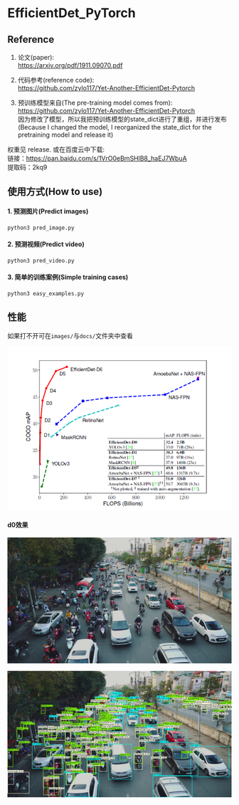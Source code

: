 # EfficientDet_PyTorch


## Reference
1. 论文(paper):   
https://arxiv.org/pdf/1911.09070.pdf  

2. 代码参考(reference code):  
https://github.com/zylo117/Yet-Another-EfficientDet-Pytorch

3. 预训练模型来自(The pre-training model comes from):  
https://github.com/zylo117/Yet-Another-EfficientDet-Pytorch   
  因为修改了模型，所以我把预训练模型的state_dict进行了重组，并进行发布
  (Because I changed the model, I reorganized the state_dict for the pretraining model and release it)  


权重见 release. 或在百度云中下载:  
链接：https://pan.baidu.com/s/1VrO0eBmSHlB8_haEJ7WbuA  
提取码：2kq9  

## 使用方式(How to use)

#### 1. 预测图片(Predict images)
```
python3 pred_image.py
```

#### 2. 预测视频(Predict video)
```
python3 pred_video.py
```

#### 3. 简单的训练案例(Simple training cases)
```
python3 easy_examples.py
```

## 性能 
如果打不开可在`images/`与`docs/`文件夹中查看  

![](./docs/性能对比可视化.png)

#### d0效果

![](./images/1.png)

![](./images/1_d0.png)
